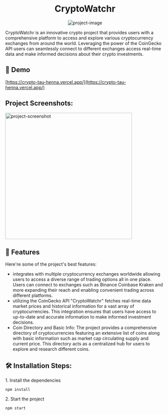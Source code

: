 <h1 align="center" id="title">CryptoWatchr</h1>

<p align="center"><img src="" alt="project-image"></p>

<p id="description">CryptoWatchr is an innovative crypto project that provides users with a comprehensive platform to access and explore various cryptocurrency exchanges from around the world. Leveraging the power of the CoinGecko API users can seamlessly connect to different exchanges access real-time data and make informed decisions about their crypto investments.</p>

<h2>🚀 Demo</h2>

[https://crypto-tau-henna.vercel.app/](https://crypto-tau-henna.vercel.app/)

<h2>Project Screenshots:</h2>

<img src="" alt="project-screenshot" width="400" height="400/">

  
  
<h2>🧐 Features</h2>

Here're some of the project's best features:

*   integrates with multiple cryptocurrency exchanges worldwide allowing users to access a diverse range of trading options all in one place. Users can connect to exchanges such as Binance Coinbase Kraken and more expanding their reach and enabling convenient trading across different platforms.
*   utilizing the CoinGecko API "CryptoWatchr" fetches real-time data market prices and historical information for a vast array of cryptocurrencies. This integration ensures that users have access to up-to-date and accurate information to make informed investment decisions.
*   Coin Directory and Basic Info: The project provides a comprehensive directory of cryptocurrencies featuring an extensive list of coins along with basic information such as market cap circulating supply and current price. This directory acts as a centralized hub for users to explore and research different coins.

<h2>🛠️ Installation Steps:</h2>

<p>1. Install the dependencies</p>

```
npm install
```

<p>2. Start the project</p>

```
npm start
```
